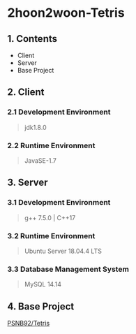 # 2hoon2woon-Tetris
  

## 1. Contents
* Client
* Server
* Base Project

  
## 2. Client
### 2.1 Development Environment
> jdk1.8.0
### 2.2 Runtime Environment
> JavaSE-1.7

  
## 3. Server
### 3.1 Development Environment
> g++ 7.5.0 | C++17
### 3.2 Runtime Environment
> Ubuntu Server 18.04.4 LTS
### 3.3 Database Management System
> MySQL 14.14
  
## 4. Base Project
[PSNB92/Tetris](https://github.com/PSNB92/Tetris)
